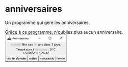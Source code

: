 # anniversaires
Un programme qui gère les anniversaires.

Grâce à ce programme, n'oubliez plus aucun anniversaire.
[<img width=200 alt="Screenshot 1"
src="https://github.com/sev1527/anniversaires/blob/main/metadata/capture_accueil.jpg?raw=true">](https://github.com/sev1527/anniversaires/blob/main/metadata/capture_accueil.jpg?raw=true)
